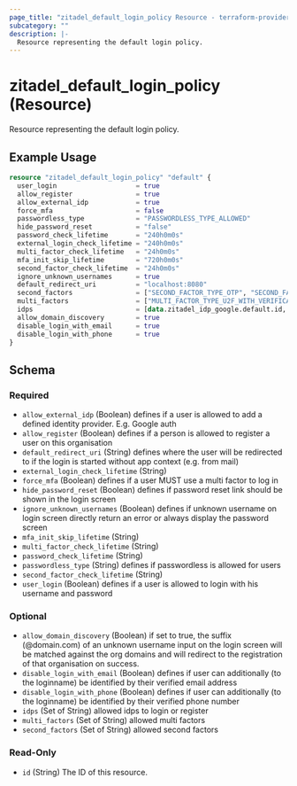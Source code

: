 ```yaml
---
page_title: "zitadel_default_login_policy Resource - terraform-provider-zitadel"
subcategory: ""
description: |-
  Resource representing the default login policy.
---
```


# zitadel_default_login_policy (Resource)

Resource representing the default login policy.

## Example Usage

```terraform
resource "zitadel_default_login_policy" "default" {
  user_login                    = true
  allow_register                = true
  allow_external_idp            = true
  force_mfa                     = false
  passwordless_type             = "PASSWORDLESS_TYPE_ALLOWED"
  hide_password_reset           = "false"
  password_check_lifetime       = "240h0m0s"
  external_login_check_lifetime = "240h0m0s"
  multi_factor_check_lifetime   = "24h0m0s"
  mfa_init_skip_lifetime        = "720h0m0s"
  second_factor_check_lifetime  = "24h0m0s"
  ignore_unknown_usernames      = true
  default_redirect_uri          = "localhost:8080"
  second_factors                = ["SECOND_FACTOR_TYPE_OTP", "SECOND_FACTOR_TYPE_U2F"]
  multi_factors                 = ["MULTI_FACTOR_TYPE_U2F_WITH_VERIFICATION"]
  idps                          = [data.zitadel_idp_google.default.id, data.zitadel_idp_azure_ad.default.id]
  allow_domain_discovery        = true
  disable_login_with_email      = true
  disable_login_with_phone      = true
}
```

<!-- schema generated by tfplugindocs -->
## Schema

### Required

- `allow_external_idp` (Boolean) defines if a user is allowed to add a defined identity provider. E.g. Google auth
- `allow_register` (Boolean) defines if a person is allowed to register a user on this organisation
- `default_redirect_uri` (String) defines where the user will be redirected to if the login is started without app context (e.g. from mail)
- `external_login_check_lifetime` (String)
- `force_mfa` (Boolean) defines if a user MUST use a multi factor to log in
- `hide_password_reset` (Boolean) defines if password reset link should be shown in the login screen
- `ignore_unknown_usernames` (Boolean) defines if unknown username on login screen directly return an error or always display the password screen
- `mfa_init_skip_lifetime` (String)
- `multi_factor_check_lifetime` (String)
- `password_check_lifetime` (String)
- `passwordless_type` (String) defines if passwordless is allowed for users
- `second_factor_check_lifetime` (String)
- `user_login` (Boolean) defines if a user is allowed to login with his username and password

### Optional

- `allow_domain_discovery` (Boolean) if set to true, the suffix (@domain.com) of an unknown username input on the login screen will be matched against the org domains and will redirect to the registration of that organisation on success.
- `disable_login_with_email` (Boolean) defines if user can additionally (to the loginname) be identified by their verified email address
- `disable_login_with_phone` (Boolean) defines if user can additionally (to the loginname) be identified by their verified phone number
- `idps` (Set of String) allowed idps to login or register
- `multi_factors` (Set of String) allowed multi factors
- `second_factors` (Set of String) allowed second factors

### Read-Only

- `id` (String) The ID of this resource.